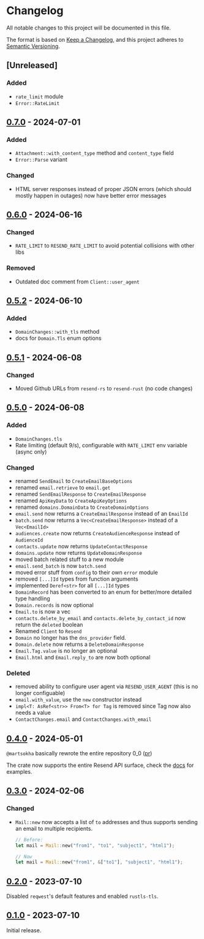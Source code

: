 # Changelog

All notable changes to this project will be documented in this file.

The format is based on [Keep a Changelog](https://keepachangelog.com/en/1.1.0/),
and this project adheres to
[Semantic Versioning](https://semver.org/spec/v2.0.0.html).

## [Unreleased]

### Added

- `rate_limit` module
- `Error::RateLimit`

## [0.7.0] - 2024-07-01

### Added

- `Attachment::with_content_type` method and `content_type` field
- `Error::Parse` variant

### Changed

- HTML server responses instead of proper JSON errors (which should mostly happen in outages)
  now have better error messages


## [0.6.0] - 2024-06-16

### Changed

- `RATE_LIMIT` to `RESEND_RATE_LIMIT` to avoid potential collisions with other libs

### Removed

- Outdated doc comment from `Client::user_agent`

## [0.5.2] - 2024-06-10

### Added

- `DomainChanges::with_tls` method
- docs for `Domain.Tls` enum options

## [0.5.1] - 2024-06-08

### Changed

- Moved Github URLs from `resend-rs` to `resend-rust` (no code changes)

## [0.5.0] - 2024-06-08

### Added

- `DomainChanges.tls`
- Rate limiting (default 9/s), configurable with `RATE_LIMIT` env variable (async only)

### Changed

- renamed `SendEmail` to `CreateEmailBaseOptions`
- renamed `email.retrieve` to `email.get`
- renamed `SendEmailResponse` to `CreateEmailResponse`
- renamed `ApiKeyData` to `CreateApiKeyOptions`
- renamed `domains.DomainData` to `CreateDomainOptions`
- `email.send` now returns a `CreateEmailResponse` instead of an `EmailId`
- `batch.send` now returns a `Vec<CreateEmailResponse>` instead of a `Vec<EmailId>`
- `audiences.create` now returns `CreateAudienceResponse` instead of `AudienceId`
- `contacts.update` now returns `UpdateContactResponse`
- `domains.update` now returns `UpdateDomainResponse`
- moved batch related stuff to a new module
- `email.send_batch` is now `batch.send`
- moved error stuff from `config` to their own `error` module
- removed `[...]Id` types from function arguments
- implemented `Deref<str>` for all `[...]Id` types
- `DomainRecord` has been converted to an enum for better/more detailed type handling
- `Domain.records` is now optional
- `Email.to` is now a vec
- `contacts.delete_by_email` and `contacts.delete_by_contact_id` now return the `deleted` boolean
- Renamed `Client` to `Resend`
- `Domain` no longer has the `dns_provider` field.
- `Domain.delete` now returns a `DeleteDomainResponse` 
- `Email.Tag.value` is no longer an optional
- `Email.html` and `Email.reply_to` are now both optional

### Deleted

- removed ability to configure user agent via `RESEND_USER_AGENT` (this is no longer configuable)
- `email.with_value`, use the `new` constructor instead
- `impl<T: AsRef<str>> From<T> for Tag` is removed since Tag now also needs a value
- `ContactChanges.email` and `ContactChanges.with_email`

## [0.4.0] - 2024-05-01

`@martsokha` basically rewrote the entire repository 0_0
([pr](https://github.com/resend/resend-rust/pull/1))

The crate now supports the entire Resend API surface, check the
[docs](https://docs.rs/resend-rs/latest/resend_rs/) for examples.

## [0.3.0] - 2024-02-06

### Changed

- `Mail::new` now accepts a list of `to` addresses and thus supports sending an
  email to multiple recipients.

  ```rs
  // Before:
  let mail = Mail::new("from1", "to1", "subject1", "html1");

  // Now
  let mail = Mail::new("from1", &["to1"], "subject1", "html1");
  ```

## [0.2.0] - 2023-07-10

Disabled `reqwest`'s default features and enabled `rustls-tls`.

## [0.1.0] - 2023-07-10

Initial release.

[0.7.0]: https://crates.io/crates/resend-rs/0.7.0
[0.6.0]: https://crates.io/crates/resend-rs/0.6.0
[0.5.2]: https://crates.io/crates/resend-rs/0.5.2
[0.5.1]: https://crates.io/crates/resend-rs/0.5.1
[0.5.0]: https://crates.io/crates/resend-rs/0.5.0
[0.4.0]: https://crates.io/crates/resend-rs/0.4.0
[0.3.0]: https://crates.io/crates/resend-rs/0.3.0
[0.2.0]: https://crates.io/crates/resend-rs/0.2.0
[0.1.0]: https://crates.io/crates/resend-rs/0.1.0
